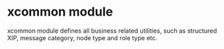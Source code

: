# xcommon module
xcommon module defines all business related utilities, such as structured XIP, message category, node type and role type etc.
